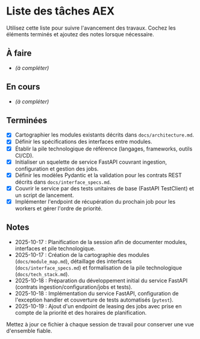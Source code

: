 # Liste des tâches AEX

Utilisez cette liste pour suivre l'avancement des travaux. Cochez les éléments terminés et ajoutez des notes lorsque nécessaire.

## À faire
- *(à compléter)*

## En cours
- *(à compléter)*

## Terminées
- [x] Cartographier les modules existants décrits dans `docs/architecture.md`.
- [x] Définir les spécifications des interfaces entre modules.
- [x] Établir la pile technologique de référence (langages, frameworks, outils CI/CD).
- [x] Initialiser un squelette de service FastAPI couvrant ingestion, configuration et gestion des jobs.
- [x] Définir les modèles Pydantic et la validation pour les contrats REST décrits dans `docs/interface_specs.md`.
- [x] Couvrir le service par des tests unitaires de base (FastAPI TestClient) et un script de lancement.
- [x] Implémenter l'endpoint de récupération du prochain job pour les workers et gérer l'ordre de priorité.

## Notes
- 2025-10-17 : Planification de la session afin de documenter modules, interfaces et pile technologique.
- 2025-10-17 : Création de la cartographie des modules (`docs/module_map.md`), détaillage des interfaces (`docs/interface_specs.md`) et formalisation de la pile technologique (`docs/tech_stack.md`).
- 2025-10-18 : Préparation du développement initial du service FastAPI (contrats ingestion/configuration/jobs et tests).
- 2025-10-18 : Implémentation du service FastAPI, configuration de l'exception handler et couverture de tests automatisés (`pytest`).
- 2025-10-19 : Ajout d'un endpoint de leasing des jobs avec prise en compte de la priorité et des horaires de planification.

Mettez à jour ce fichier à chaque session de travail pour conserver une vue d'ensemble fiable.
